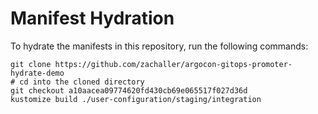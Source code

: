 # Manifest Hydration

To hydrate the manifests in this repository, run the following commands:

```shell
git clone https://github.com/zachaller/argocon-gitops-promoter-hydrate-demo
# cd into the cloned directory
git checkout a10aacea09774620fd430cb69e065517f027d36d
kustomize build ./user-configuration/staging/integration
```
